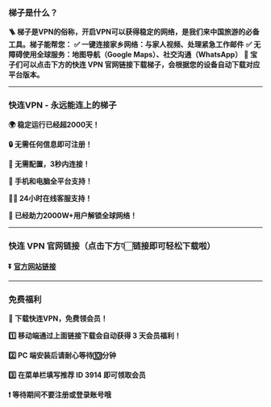 ### 梯子是什么？

**🪜 梯子是VPN的俗称，开启VPN可以获得稳定的网络，是我们来中国旅游的必备工具。梯子能帮您：**
**✅ 一键连接家乡网络：与家人视频、处理紧急工作邮件**
**✅ 无障碍使用全球服务：地图导航（Google Maps）、社交沟通（WhatsApp）**
**🤗 宝子们可以点击下方的快连 VPN 官网链接下载梯子，会根据您的设备自动下载对应平台版本。**

---
### 快连VPN - 永远能连上的梯子
**:earth_africa: 稳定运行已经超2000天！**

**:lock: 无需任何信息即可注册！**

**:rocket: 无需配置，3秒内连接！**

**:iphone: 手机和电脑全平台支持！**

**👩‍💻 24小时在线客服支持！**

**:man: 已经助力2000W+用户解锁全球网络！**

---
### 快连 VPN 官网链接（点击下方👇🏻链接即可轻松下载啦）
#### :arrow_double_down: [官方网站链接](https://g5q5r8.onelink.me/o39Z/uf2whd69)
---
### 免费福利
**:gift: 下载快连VPN，免费领会员！**

**:one: 移动端通过上面链接下载会自动获得 3 天会员福利！**

**:two: PC 端安装后请耐心等待:keycap_ten:分钟**

**:three: 在菜单栏填写推荐 ID 3914 即可领取会员**

**:exclamation: 等待期间不要注册或登录账号哦**
